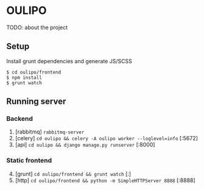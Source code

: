 # OULIPO 
TODO: about the project

## Setup

Install grunt dependencies and generate JS/SCSS

```
$ cd oulipo/frontend
$ npm install
$ grunt watch
```

## Running server

### Backend

1. [rabbitmq] `rabbitmq-server`
2. [celery]   `cd oulipo && celery -A oulipo worker --loglevel=info`  [:5672]
3. [api]      `cd oulipo && django manage.py runserver`               [:8000]

### Static frontend
4. [grunt]    `cd oulipo/frontend && grunt watch`                     [:]
5. [http]     `cd oulipo/frontend && python -m SimpleHTTPServer 8888` [:8888]
